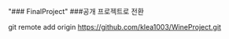 "### FinalProject" 
###공개 프로젝트로 전환

git remote add origin https://github.com/klea1003/WineProject.git

